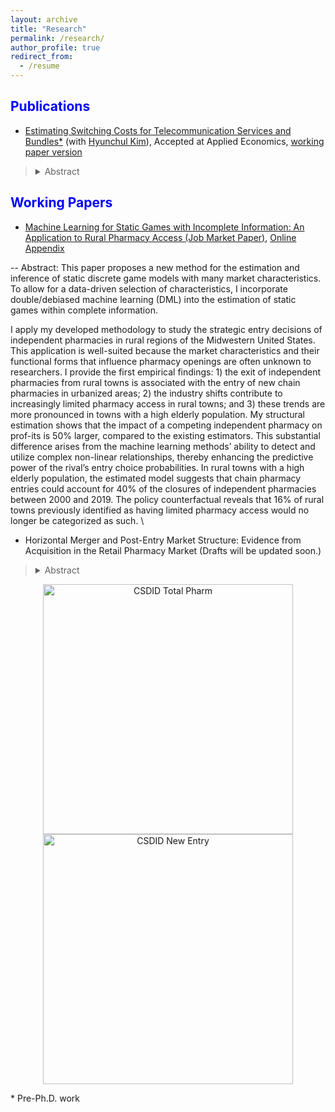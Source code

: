 ```yaml
---
layout: archive
title: "Research"
permalink: /research/
author_profile: true
redirect_from:
  - /resume
---
```

 
<span style="color:blue">Publications</span>
---

- [Estimating Switching Costs for Telecommunication Services and Bundles*](https://www.tandfonline.com/doi/full/10.1080/00036846.2022.2030046) (with [Hyunchul Kim](https://hyunkimecon.github.io/)), Accepted at Applied Economics, [working paper version](https://papers.ssrn.com/sol3/papers.cfm?abstract_id=3787321)

> <details><summary>Abstract</summary>  We develop a consumer-level demand model of telecommunications and broadcasting services taking into account the exhaustive set of alternatives available to consumers, including bundled services. We then estimate the switching costs associated with bundling. Previous studies are confined to choices of only one or two services, rather than addressing inter-relationships among different services made possible through bundling. We find that our approach improves the accuracy of switching cost estimates compared with when the choice sets are restricted in demand models. Our results also indicate that switching costs incurred with bundling is substantial, making up approximately 65% of monthly service costs. </details>


<span style="color:blue">Working Papers</span>
---

-  [Machine Learning for Static Games with Incomplete Information: An Application to Rural Pharmacy Access (Job Market Paper)](https://www.dropbox.com/scl/fi/87rbv5kq5t2sxymz6acva/JMP_HJ_Kim.pdf?rlkey=fhs1hggnb6vmu2u9ncymn67u6&dl=0), [Online Appendix](https://www.dropbox.com/scl/fi/mla3xap1u7fb1yj8xodmq/Online_Appendix_HJ_Kim.pdf?rlkey=8vi95zb8zxaplvx2tm89hy2xs&dl=0)

-- Abstract: This paper proposes a new method for the estimation and inference of static discrete game models with many market characteristics. To allow for a data-driven selection of characteristics, I incorporate double/debiased machine learning (DML) into the estimation of static games within complete information. 

I apply my developed methodology to study the strategic entry decisions of independent pharmacies in rural regions of the Midwestern United States. This application is well-suited because the market characteristics and their functional forms that influence pharmacy openings are often unknown to researchers. I provide the first empirical findings: 1) the exit of independent pharmacies from rural towns is associated with the entry of new chain pharmacies in urbanized areas; 2) the industry shifts contribute to increasingly limited pharmacy access in rural towns; and 3) these trends are more pronounced in towns with a high elderly population. My structural estimation shows that the impact of a competing independent pharmacy on prof-its is 50% larger, compared to the existing estimators. This substantial difference arises from the machine learning methods’ ability to detect and utilize complex non-linear relationships, thereby enhancing the predictive power of the rival’s entry choice probabilities. In rural towns with a high elderly population, the estimated model suggests that chain pharmacy entries could account for 40% of the closures of independent pharmacies between 2000 and 2019. The policy counterfactual reveals that 16% of rural towns previously identified as having limited pharmacy access would no longer be categorized as such. \


- Horizontal Merger and Post-Entry Market Structure: Evidence from Acquisition in the Retail Pharmacy Market (Drafts will be updated soon.)
> <details><summary>Abstract</summary>  This paper provides the first causal estimates of the effects of horizontal mergers on post-entry behaviors. I study whether horizontal mergers of dominant firms reduce competition and facilitate market entry for new entrants, potentially mitigating any significant decrease in competition. The horizontal merger guidelines, issued by the Department of Justice and the Federal Trade Commission, state that regulatory agencies should evaluate whether post-merger entry would be timely, likely, and sufficient to counteract any adverse effects on competition. I evaluate post-merger entry behavior by examining the controversial horizontal merger between Walgreens and Rite Aid in 2018. Walgreens and Rite Aid held the first and third ranks in market shares, respectively. This merger raised public and antitrust concerns, as mergers between dominant firms can impair competition and reduce consumer welfare. Using a staggered difference-in-differences estimation approach, I find that horizontal mergers are associated with a 0.6-unit (17%) decrease in the total number of stores, which could decrease the competition. Furthermore, I find no causal evidence that horizontal mergers lead to new market entries by non-merging competitors. These findings challenge the assertion by merging firms that any reduction in competition from a merger would be offset by new entries. For antitrust policy, these results suggest that policymakers might need to scrutinize proposed horizontal mergers more rigorously, taking potential market entry into consideration to adequately address antitrust concerns. </details>

 <p align="center">
  <img src="https://econhyungjinkim.github.io/assets/CSDID_total_pharm.png" alt="CSDID Total Pharm" width="400"/>
  <img src="https://econhyungjinkim.github.io/assets/CSDID_new_entry.png" alt="CSDID New Entry" width="400"/>
</p>


\* Pre-Ph.D. work
